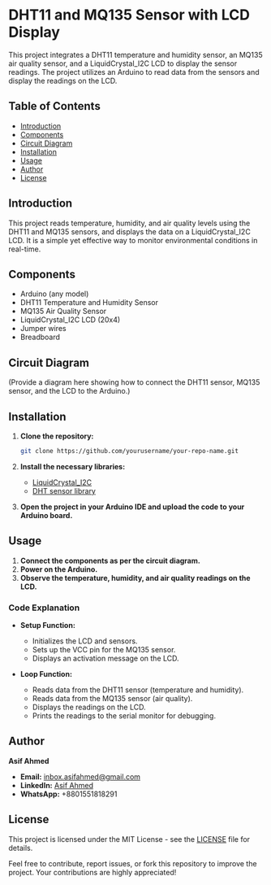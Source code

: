 # DHT11 and MQ135 Sensor with LCD Display

This project integrates a DHT11 temperature and humidity sensor, an MQ135 air quality sensor, and a LiquidCrystal_I2C LCD to display the sensor readings. The project utilizes an Arduino to read data from the sensors and display the readings on the LCD.

## Table of Contents
- [Introduction](#introduction)
- [Components](#components)
- [Circuit Diagram](#circuit-diagram)
- [Installation](#installation)
- [Usage](#usage)
- [Author](#author)
- [License](#license)

## Introduction
This project reads temperature, humidity, and air quality levels using the DHT11 and MQ135 sensors, and displays the data on a LiquidCrystal_I2C LCD. It is a simple yet effective way to monitor environmental conditions in real-time.

## Components
- Arduino (any model)
- DHT11 Temperature and Humidity Sensor
- MQ135 Air Quality Sensor
- LiquidCrystal_I2C LCD (20x4)
- Jumper wires
- Breadboard

## Circuit Diagram
(Provide a diagram here showing how to connect the DHT11 sensor, MQ135 sensor, and the LCD to the Arduino.)

## Installation
1. **Clone the repository:**
   ```sh
   git clone https://github.com/yourusername/your-repo-name.git
   ```
2. **Install the necessary libraries:**
   - [LiquidCrystal_I2C](https://github.com/marcoschwartz/LiquidCrystal_I2C)
   - [DHT sensor library](https://github.com/adafruit/DHT-sensor-library)

3. **Open the project in your Arduino IDE and upload the code to your Arduino board.**

## Usage
1. **Connect the components as per the circuit diagram.**
2. **Power on the Arduino.**
3. **Observe the temperature, humidity, and air quality readings on the LCD.**

### Code Explanation
- **Setup Function:**
  - Initializes the LCD and sensors.
  - Sets up the VCC pin for the MQ135 sensor.
  - Displays an activation message on the LCD.

- **Loop Function:**
  - Reads data from the DHT11 sensor (temperature and humidity).
  - Reads data from the MQ135 sensor (air quality).
  - Displays the readings on the LCD.
  - Prints the readings to the serial monitor for debugging.

## Author
**Asif Ahmed**

- **Email:** inbox.asifahmed@gmail.com
- **LinkedIn:** [Asif Ahmed](https://www.linkedin.com/in/as-if-ah-med/)
- **WhatsApp:** +8801551818291

## License
This project is licensed under the MIT License - see the [LICENSE](LICENSE) file for details.

Feel free to contribute, report issues, or fork this repository to improve the project. Your contributions are highly appreciated!
